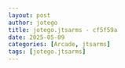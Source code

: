 ```yaml
---
layout: post
author: jotego
title: jotego.jtsarms - cf5f59a
date: 2025-05-09
categories: [Arcade, jtsarms]
tags: [jotego.jtsarms]
---
```


